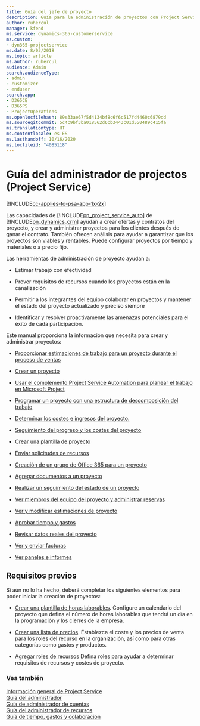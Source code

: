 ```yaml
---
title: Guía del jefe de proyecto
description: Guía para la administración de proyectos con Project Service
author: ruhercul
manager: kfend
ms.service: dynamics-365-customerservice
ms.custom:
- dyn365-projectservice
ms.date: 8/03/2018
ms.topic: article
ms.author: ruhercul
audience: Admin
search.audienceType:
- admin
- customizer
- enduser
search.app:
- D365CE
- D365PS
- ProjectOperations
ms.openlocfilehash: 89e33ae67f5d4134bf8c6f6c517fd4460c6879dd
ms.sourcegitcommit: 5c4c9bf3ba018562d6cb3443c01d550489c415fa
ms.translationtype: HT
ms.contentlocale: es-ES
ms.lasthandoff: 10/16/2020
ms.locfileid: "4085118"
---
```

# <a name="project-manager-guide-project-service"></a>Guía del administrador de projectos (Project Service)

[!INCLUDE[cc-applies-to-psa-app-1x-2x](../includes/cc-applies-to-psa-app-1x-2x.md)]

Las capacidades de [!INCLUDE[pn_project_service_auto](../includes/pn-project-service-auto.md)] de [!INCLUDE[pn_dynamics_crm](../includes/pn-dynamics-crm.md)] ayudan a crear ofertas y contratos del proyecto, y crear y administrar proyectos para los clientes después de ganar el contrato. También ofrecen análisis para ayudar a garantizar que los proyectos son viables y rentables. Puede configurar proyectos por tiempo y materiales o a precio fijo.  
  
 Las herramientas de administración de proyecto ayudan a:  
  
-   Estimar trabajo con efectividad  
  
-   Prever requisitos de recursos cuando los proyectos están en la canalización  
  
-   Permitir a los integrantes del equipo colaborar en proyectos y mantener el estado del proyecto actualizado y preciso siempre  
  
-   Identificar y resolver proactivamente las amenazas potenciales para el éxito de cada participación.  
  
Este manual proporciona la información que necesita para crear y administrar proyectos:  
  
-   [Proporcionar estimaciones de trabajo para un proyecto durante el proceso de ventas](../psa/provide-estimates-project-during-sales-process.md)  
  
-   [Crear un proyecto](../psa/create-project.md)  
  
-   [Usar el complemento Project Service Automation para planear el trabajo en Microsoft Project](../psa/add-plan-work-microsoft-project.md)  
  
-   [Programar un proyecto con una estructura de descomposición del trabajo](../psa/schedule-project-work-breakdown-structure.md)  
  
-   [Determinar los costes e ingresos del proyecto.](../psa/determine-project-cost-revenue-estimates.md)  
  
-   [Seguimiento del progreso y los costes del proyecto](../psa/track-project-progress-cost.md)  
  
-   [Crear una plantilla de proyecto](../psa/create-project-template.md)  
  
-   [Enviar solicitudes de recursos](../psa/submit-resource-requests.md)  
  
-   [Creación de un grupo de Office 365 para un proyecto](../psa/create-office-365-group-project.md)  
  
-   [Agregar documentos a un proyecto](../psa/add-documents-project.md)  
  
-   [Realizar un seguimiento del estado de un proyecto](../psa/track-project-status.md)  
  
-   [Ver miembros del equipo del proyecto y administrar reservas](../psa/view-project-team-members-manage-bookings.md)  
  
-   [Ver y modificar estimaciones de proyecto](../psa/view-edit-project-estimates.md)  
  
-   [Aprobar tiempo y gastos](../psa/approve-time-expenses.md)  
  
-   [Revisar datos reales del proyecto](../psa/review-project-actuals.md)  
  
-   [Ver y enviar facturas](../psa/view-send-invoices.md)  
  
-   [Ver paneles e informes](../psa/view-dashboards-reports.md)  
  
## <a name="prerequisites"></a>Requisitos previos  
 Si aún no lo ha hecho, deberá completar los siguientes elementos para poder iniciar la creación de proyectos:  
  
-   [Crear una plantilla de horas laborables](../psa/create-work-hours-template.md). Configure un calendario del proyecto que defina el número de horas laborables que tendrá un día en la programación y los cierres de la empresa.  
  
-   [Crear una lista de precios](../psa/create-price-list.md). Establezca el coste y los precios de venta para los roles del recurso en la organización, así como para otras categorías como gastos y productos.  
  
-   [Agregar roles de recursos](../psa/add-resource-roles.md) Defina roles para ayudar a determinar requisitos de recursos y costes de proyecto.  
  
### <a name="see-also"></a>Vea también  
 [Información general de Project Service](../psa/overview.md)   
 [Guía del administrador](../psa/admin-guide.md)   
 [Guía de administrador de cuentas](../psa/account-manager-guide.md)   
 [Guía del administrador de recursos](../psa/resource-manager-guide.md)   
 [Guía de tiempo, gastos y colaboración](../psa/time-expense-collaboration-guide.md)


